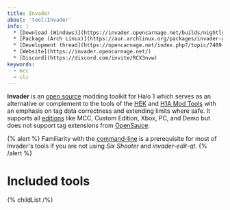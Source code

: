 ```yaml
---
title: Invader
about: 'tool:Invader'
info: |
  * [Download (Windows)](https://invader.opencarnage.net/builds/nightly/)
  * [Package (Arch Linux)](https://aur.archlinux.org/packages/invader-git/)
  * [Development thread](https://opencarnage.net/index.php?/topic/7489-invader/)
  * [Website](https://invader.opencarnage.net/)
  * [Discord](https://discord.com/invite/RCX3nvw)
keywords:
  - mcc
  - cli
---
```

**Invader** is an [open source][invader-repo] modding toolkit for Halo 1 which serves as an alternative or complement to the tools of the [HEK](~) and [H1A Mod Tools](~h1a-ek) with an emphasis on tag data correctness and extending limits where safe. It supports all [editions](~h1#editions-and-versions) like MCC, Custom Edition, Xbox, PC, and Demo but does not support tag extensions from [OpenSauce](~).

{% alert %}
Familiarity with the [command-line](~) is a prerequisite for most of
Invader's tools if you are not using _Six Shooter_ and _invader-edit-qt_.
{% /alert %}

# Included tools
{% childList /%}

[invader-repo]: https://github.com/Kavawuvi/invader
